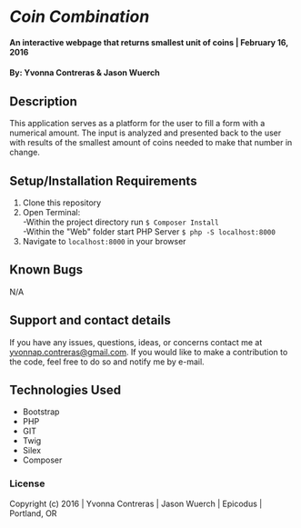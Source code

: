 # _Coin Combination_

#### An interactive webpage that returns smallest unit of coins  | February 16, 2016

#### By: Yvonna Contreras & Jason Wuerch

## Description

This application serves as a platform for the user to fill a form with a numerical amount. The input is analyzed and presented back to the user with results of the smallest amount of coins needed to make that number in change. 

## Setup/Installation Requirements

1. Clone this repository
2. Open Terminal:<br>
     -Within the project directory run ```$ Composer Install ```<br>
     -Within the "Web" folder start PHP Server ```$ php -S localhost:8000```<br>
3. Navigate to ```localhost:8000``` in your browser<br>

## Known Bugs

N/A

## Support and contact details

If you have any issues, questions, ideas, or concerns contact me at yvonnap.contreras@gmail.com. If you would like to make a contribution to the code, feel free to do so and notify me by e-mail.

## Technologies Used

* Bootstrap
* PHP
* GIT
* Twig
* Silex
* Composer

### License

Copyright (c) 2016  |  Yvonna Contreras  |   Jason Wuerch  |  Epicodus  |  Portland, OR
